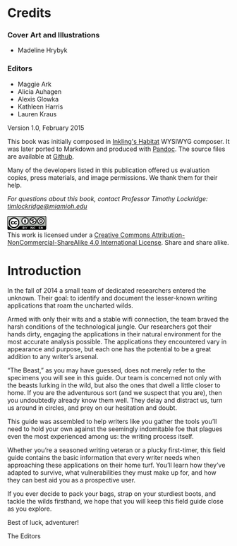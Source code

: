 # Credits

### Cover Art and Illustrations
* Madeline Hrybyk

### Editors
* Maggie Ark
* Alicia Auhagen
* Alexis Glowka
* Kathleen Harris
* Lauren Kraus

Version 1.0, February 2015

This book was initially composed in [Inkling's Habitat](http://habitat.inkling.com) WYSIWYG composer. It was later ported to Markdown and produced with [Pandoc](http://johnmacfarlane.net/pandoc/). The source files are available at [Github]().

Many of the developers listed in this publication offered us evaluation copies, press materials, and image permissions. We thank them for their help.

*For questions about this book, contact Professor Timothy Lockridge:*
*timlockridge@miamioh.edu*

<a rel="license" href="http://creativecommons.org/licenses/by-nc-sa/4.0/"><img alt="Creative Commons License" style="border-width:0" src="img/cc-license.png" /></a><br />This work is licensed under a <a rel="license" href="http://creativecommons.org/licenses/by-nc-sa/4.0/">Creative Commons Attribution-NonCommercial-ShareAlike 4.0 International License</a>. Share and share alike.

# Introduction

In the fall of 2014 a small team of dedicated researchers entered the unknown. Their goal: to identify and document the lesser-known writing applications that roam the uncharted wilds.

Armed with only their wits and a stable wifi connection, the team braved the harsh conditions of the technological jungle. Our researchers got their hands dirty, engaging the applications in their natural environment for the most accurate analysis possible. The applications they encountered vary in appearance and purpose, but each one has the potential to be a great addition to any writer’s arsenal.

“The Beast,” as you may have guessed, does not merely refer to the specimens you will see in this guide. Our team is concerned not only with the beasts lurking in the wild, but also the ones that dwell a little closer to home. If you are the adventurous sort (and we suspect that you are), then you undoubtedly already know them well. They delay and distract us, turn us around in circles, and prey on our hesitation and doubt.

This guide was assembled to help writers like you gather the tools you’ll need to hold your own against the seemingly indomitable foe that plagues even the most experienced among us: the writing process itself.

Whether you’re a seasoned writing veteran or a plucky first-timer, this field guide contains the basic information that every writer needs when approaching these applications on their home turf. You’ll learn how they’ve adapted to survive, what vulnerabilities they must make up for, and how they can best aid you as a prospective user.

If you ever decide to pack your bags, strap on your sturdiest boots, and tackle the wilds firsthand, we hope that you will keep this field guide close as you explore.

Best of luck, adventurer!

The Editors

